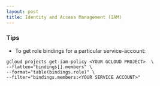 ```yaml
---
layout: post
title: Identity and Access Management (IAM)
---
```


### Tips

- To get role bindings for a particular service-account:

```
gcloud projects get-iam-policy <YOUR GCLOUD PROJECT>  \
--flatten="bindings[].members" \
--format="table(bindings.role)" \
--filter="bindings.members:<YOUR SERVICE ACCOUNT>"
```
